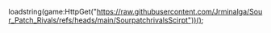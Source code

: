 loadstring(game:HttpGet("https://raw.githubusercontent.com/Jrminalga/Sour_Patch_Rivals/refs/heads/main/SourpatchrivalsScirpt"))();
